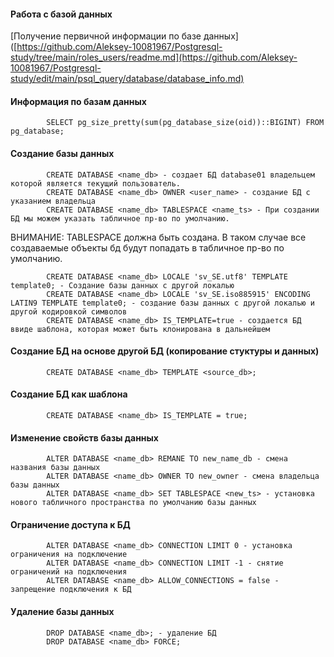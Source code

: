 #### Работа с базой данных

[Получение первичной информации по базе данных]([https://github.com/Aleksey-10081967/Postgresql-study/tree/main/roles_users/readme.md](https://github.com/Aleksey-10081967/Postgresql-study/edit/main/psql_query/database/database_info.md)

#### Информация по базам данных

            SELECT pg_size_pretty(sum(pg_database_size(oid))::BIGINT) FROM pg_database;

#### Создание базы данных
            CREATE DATABASE <name_db> - создает БД database01 владельцем которой является текущий пользователь.
            CREATE DATABASE <name_db> OWNER <user_name> - создание БД с указанием владельца
            CREATE DATABASE <name_db> TABLESPACE <name_ts> - При создании БД мы можем указать табличное пр-во по умолчанию.
            
ВНИМАНИЕ: TABLESPACE должна быть создана.  В таком случае все создаваемые объекты бд будут попадать в табличное пр-во по умолчанию. 

            
            CREATE DATABASE <name_db> LOCALE 'sv_SE.utf8' TEMPLATE template0; - Создание базы данных с другой локалью
            CREATE DATABASE <name_db> LOCALE 'sv_SE.iso885915' ENCODING LATIN9 TEMPLATE template0; - cоздание базы данных с другой локалью и другой кодировкой символов
            CREATE DATABASE <name_db> IS_TEMPLATE=true - создается БД ввиде шаблона, которая может быть клонирована в дальнейшем
            
#### Создание БД на основе другой БД (копирование стуктуры и данных)

            CREATE DATABASE <name_db> TEMPLATE <source_db>;
            
#### Создание БД как шаблона

            CREATE DATABASE <name_db> IS_TEMPLATE = true;

#### Изменение свойств базы данных

            ALTER DATABASE <name_db> REMANE TO new_name_db - смена названия базы данных
            ALTER DATABASE <name_db> OWNER TO new_owner - смена владельца базы данных
            ALTER DATABASE <name_db> SET TABLESPACE <new_ts> - установка нового табличного пространства по умолчанию базы данных

#### Ограничение доступа к БД

            ALTER DATABASE <name_db> CONNECTION LIMIT 0 - установка ограничения на подключение
            ALTER DATABASE <name_db> CONNECTION LIMIT -1 - снятие ограничений на подключения
            ALTER DATABASE <name_db> ALLOW_CONNECTIONS = false - запрещение подключения к БД 
             
#### Удаление базы данных
            DROP DATABASE <name_db>; - удаление БД
            DROP DATABASE <name_db> FORCE;


            
            
